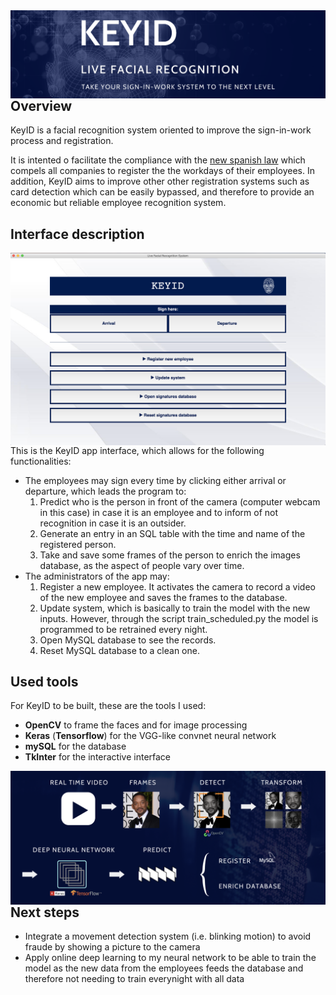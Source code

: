 <img style="float: left;" src="./images/cover.png" width="600">

## Overview

KeyID is a facial recognition system oriented to improve the sign-in-work process and registration. 

It is intented o facilitate the compliance with the [new spanish law](https://www.boe.es/buscar/doc.php?id=BOE-A-2019-3481) which compels all companies to register the the workdays of their employees. In addition, KeyID aims to improve other other registration systems such as card detection which can be easily bypassed, and therefore to provide an economic but reliable employee recognition system.


## Interface description

<img style="float: left;" src="./images/screenshot_app.png" width="600">

This is the KeyID app interface, which allows for the following functionalities:
- The employees may sign every time by clicking either arrival or departure, which leads the program to:
    1. Predict who is the person in front of the camera (computer webcam in this case) in case it is an employee and to inform of not recognition in case it is an outsider. 
    2. Generate an entry in an SQL table with the time and name of the registered person.
    3. Take and save some frames of the person to enrich the images database, as the aspect of people vary over time.
- The administrators of the app may:
    1. Register a new employee. It activates the camera to record a video of the new employee and saves the frames to the database.
    2. Update system, which is basically to train the model with the new inputs. However, through the script train_scheduled.py the model is programmed to be retrained every night.
    3. Open MySQL database to see the records.
    4. Reset MySQL database to a clean one.


## Used tools

For KeyID to be built, these are the tools I used:
- **OpenCV** to frame the faces and for image processing
- **Keras** (**Tensorflow**) for the VGG-like convnet neural network
- **mySQL** for the database
- **TkInter** for the interactive interface

<img style="float: left;" src="./images/process.png" width="600">

## Next steps

- Integrate a movement detection system (i.e. blinking motion) to avoid fraude by showing a picture to the camera
- Apply online deep learning to my neural network to be able to train the model as the new data from the employees feeds the database and therefore not needing to train everynight with all data